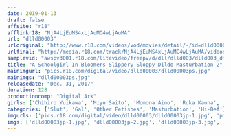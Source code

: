 ```yaml
---
date: 2019-01-13
draft: false
affsite: "r18"
afflinkr18: "NjA4LjEuMS4xLjAuMC4wLjAuMA"
url: "dlld00003"
urloriginal: "http://www.r18.com/videos/vod/movies/detail/-/id=dlld00003"
urlfinal: "http://media.r18.com/track/NjA4LjEuMS4xLjAuMC4wLjAuMA/videos/vod/movies/detail/-/id=dlld00003"
samplevid: "awspv3001.r18.com/litevideo/freepv/d/dll/dlld003/dlld003_dmb_w.mp4"
title: "A Schoolgirl In Bloomers Slippery Sloppy Dildo Masturbation 2"
mainimgurl: "pics.r18.com/digital/video/dlld00003/dlld00003ps.jpg"
mainimgs: "dlld00003ps.jpg"
releasedate: "Dec. 31, 2017"
duration: 128
productioncomp: "Digital Ark"
girls: ['Chihiro Yuikawa', 'Miyu Saito', 'Momona Aino', 'Ruka Kanna', 'Nana Jinguuji', 'Asuka Narumi', 'Erina Yuki', 'Yuina Aizawa', 'Moe Himesaki', 'Kana Arisaka']
categories: ['Slut', 'Gal', 'Other Fetishes', 'Masturbation', 'Hi-Def']
imgurls: ['pics.r18.com/digital/video/dlld00003/dlld00003jp-1.jpg', 'pics.r18.com/digital/video/dlld00003/dlld00003jp-2.jpg', 'pics.r18.com/digital/video/dlld00003/dlld00003jp-3.jpg', 'pics.r18.com/digital/video/dlld00003/dlld00003jp-4.jpg', 'pics.r18.com/digital/video/dlld00003/dlld00003jp-5.jpg', 'pics.r18.com/digital/video/dlld00003/dlld00003jp-6.jpg', 'pics.r18.com/digital/video/dlld00003/dlld00003jp-7.jpg', 'pics.r18.com/digital/video/dlld00003/dlld00003jp-8.jpg', 'pics.r18.com/digital/video/dlld00003/dlld00003jp-9.jpg', 'pics.r18.com/digital/video/dlld00003/dlld00003jp-10.jpg', 'pics.r18.com/digital/video/dlld00003/dlld00003jp-11.jpg', 'pics.r18.com/digital/video/dlld00003/dlld00003jp-12.jpg', 'pics.r18.com/digital/video/dlld00003/dlld00003jp-13.jpg', 'pics.r18.com/digital/video/dlld00003/dlld00003jp-14.jpg', 'pics.r18.com/digital/video/dlld00003/dlld00003jp-15.jpg', 'pics.r18.com/digital/video/dlld00003/dlld00003jp-16.jpg', 'pics.r18.com/digital/video/dlld00003/dlld00003jp-17.jpg', 'pics.r18.com/digital/video/dlld00003/dlld00003jp-18.jpg', 'pics.r18.com/digital/video/dlld00003/dlld00003jp-19.jpg', 'pics.r18.com/digital/video/dlld00003/dlld00003jp-20.jpg']
imgs: ['dlld00003jp-1.jpg', 'dlld00003jp-2.jpg', 'dlld00003jp-3.jpg', 'dlld00003jp-4.jpg', 'dlld00003jp-5.jpg', 'dlld00003jp-6.jpg', 'dlld00003jp-7.jpg', 'dlld00003jp-8.jpg', 'dlld00003jp-9.jpg', 'dlld00003jp-10.jpg', 'dlld00003jp-11.jpg', 'dlld00003jp-12.jpg', 'dlld00003jp-13.jpg', 'dlld00003jp-14.jpg', 'dlld00003jp-15.jpg', 'dlld00003jp-16.jpg', 'dlld00003jp-17.jpg', 'dlld00003jp-18.jpg', 'dlld00003jp-19.jpg', 'dlld00003jp-20.jpg']
---
```

